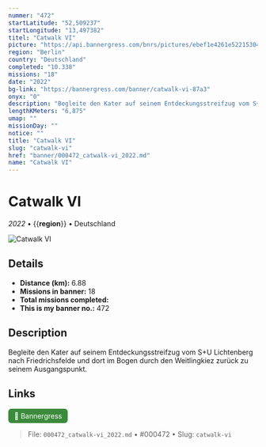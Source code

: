 ```yaml
---
nummer: "472"
startLatitude: "52,509237"
startLongitude: "13,497382"
titel: "Catwalk VI"
picture: "https://api.bannergress.com/bnrs/pictures/ebef1e4261e522153046197792e0ba05"
region: "Berlin"
country: "Deutschland"
completed: "10.338"
missions: "18"
date: "2022"
bg-link: "https://bannergress.com/banner/catwalk-vi-87a3"
onyx: "0"
description: "Begleite den Kater auf seinem Entdeckungsstreifzug vom S+U Lichtenberg nach Friedrichsfelde und dort im Bogen durch den Weitlingkiez zurück zu seinem Ausgangspunkt."
lengthKMeters: "6,875"
umap: ""
missionDay: ""
notice: ""
title: "Catwalk VI"
slug: "catwalk-vi"
href: "banner/000472_catwalk-vi_2022.md"
name: "Catwalk VI"
---
```

# Catwalk VI

*2022* • {{__region__}} • Deutschland

![Catwalk VI](https://api.bannergress.com/bnrs/pictures/ebef1e4261e522153046197792e0ba05)



## Details
- **Distance (km):** 6.88
- **Missions in banner:** 18
- **Total missions completed:** 
- **This is my banner no.:** 472



## Description
Begleite den Kater auf seinem Entdeckungsstreifzug vom S+U Lichtenberg nach Friedrichsfelde und dort im Bogen durch den Weitlingkiez zurück zu seinem Ausgangspunkt.



## Links
<a href="https://bannergress.com/banner/catwalk-vi-87a3" target="_blank" style="display:inline-block;margin-right:8px;padding:6px 12px;background:#3c8b3c;color:#fff;text-decoration:none;border-radius:6px;">🔗 Bannergress</a>



> File: `000472_catwalk-vi_2022.md` • #000472 • Slug: `catwalk-vi`
